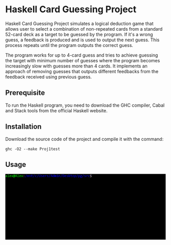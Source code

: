 # Haskell Card Guessing Project

Haskell Card Guessing Project simulates a logical deduction game that allows user to select a combination of non-repeated cards from a standard 52-card deck as a target to be guessed by the program. If it's a wrong guess, a feedback is produced and is used to output the next guess. This process repeats until the program outputs the correct guess. 

The program works for up to 4-card guess and tries to achieve guessing the target with minimum number of guesses where the program becomes increasingly slow with guesses more than 4 cards. It implements an approach of removing guesses that outputs different feedbacks from the feedback received using previous guess.  

## Prerequisite

To run the Haskell program, you need to download the GHC compiler, Cabal and Stack tools from the official Haskell website. 

## Installation

Download the source code of the project and compile it with the command:
```
ghc -O2 --make Proj1test
```

## Usage
![](hcgp.gif)
